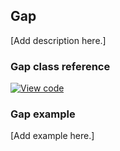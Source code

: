 ## Gap

[Add description here.]

### Gap class reference

[![View code](https://www.mbed.com/embed/?type=library)](https://os.mbed.com/docs/v5.6/mbed-os-api-doxy/class_gap.html)

### Gap example

[Add example here.]
